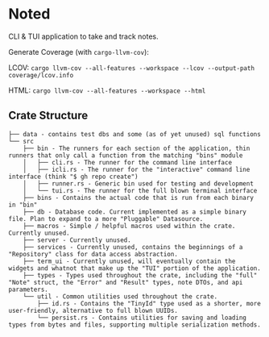 # Noted

CLI & TUI application to take and track notes.

Generate Coverage (with `cargo-llvm-cov`):

LCOV: `cargo llvm-cov --all-features --workspace --lcov --output-path coverage/lcov.info`

HTML: `cargo llvm-cov --all-features --workspace --html`

## Crate Structure

```
├── data - contains test dbs and some (as of yet unused) sql functions
└── src
    ├── bin - The runners for each section of the application, thin runners that only call a function from the matching "bins" module
    │   ├── cli.rs - The runner for the command line interface
    │   ├── icli.rs - The runner for the "interactive" command line interface (think "$ gh repo create")
    │   ├── runner.rs - Generic bin used for testing and development
    │   └── tui.rs - The runner for the full blown terminal interface
    ├── bins - Contains the actual code that is run from each binary in "bin"
    ├── db - Database code. Current implemented as a simple binary file. Plan to expand to a more "Pluggable" Datasource.
    ├── macros - Simple / helpful macros used within the crate. Currently unused.
    ├── server - Currently unused.
    ├── services - Currently unused, contains the beginnings of a "Repository" class for data access abstraction.
    ├── term_ui - Currently unused, will eventually contain the widgets and whatnot that make up the "TUI" portion of the application.
    ├── types - Types used throughout the crate, including the "full" "Note" struct, the "Error" and "Result" types, note DTOs, and api parameters.
    └── util - Common utilities used throughout the crate.
        ├── id.rs - Contains the "TinyId" type used as a shorter, more user-friendly, alternative to full blown UUIDs.
        └── persist.rs - Contains utilities for saving and loading types from bytes and files, supporting multiple serialization methods.
```
